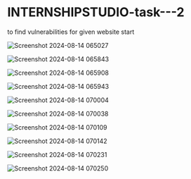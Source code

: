 # INTERNSHIPSTUDIO-task---2
to find vulnerabilities for given website
start

![Screenshot 2024-08-14 065027](https://github.com/user-attachments/assets/fe101ef8-c3fb-4bd6-9638-d35aa77e0f1b)


![Screenshot 2024-08-14 065843](https://github.com/user-attachments/assets/e1d62167-a486-47b5-90de-563e23da41cf)


![Screenshot 2024-08-14 065908](https://github.com/user-attachments/assets/c6bc6de4-cf1a-410e-be29-43ce646e12ad)


![Screenshot 2024-08-14 065943](https://github.com/user-attachments/assets/84abaa25-111e-4cbf-a7a4-db0baf17b503)


![Screenshot 2024-08-14 070004](https://github.com/user-attachments/assets/56903537-21a4-46b9-a8f5-312254ba772c)


![Screenshot 2024-08-14 070038](https://github.com/user-attachments/assets/51a49d6f-de56-4739-93e2-2509b2162c07)


![Screenshot 2024-08-14 070109](https://github.com/user-attachments/assets/8cf0d78f-885d-4467-91a8-03cfeb940909)


![Screenshot 2024-08-14 070142](https://github.com/user-attachments/assets/cb5bf1ec-c05a-4534-b623-540ed649fb64)


![Screenshot 2024-08-14 070231](https://github.com/user-attachments/assets/bccf806e-4dc7-4781-8963-e59c72023b3e)


![Screenshot 2024-08-14 070250](https://github.com/user-attachments/assets/a8774261-a8b5-42b3-8694-8e8204894b59)



